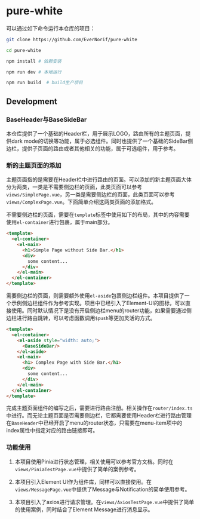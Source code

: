 # pure-white

可以通过如下命令运行本仓库的项目：

```sh
git clone https://github.com/EverNorif/pure-white

cd pure-white

npm install # 依赖安装

npm run dev # 本地运行

npm run build  # build生产项目
```

## Development

### BaseHeader与BaseSideBar

本仓库提供了一个基础的Header栏，用于展示LOGO，路由所有的主题页面，提供dark mode的切换等功能，属于必选组件。同时也提供了一个基础的SideBar侧边栏，提供子页面的路由或者其他相关的功能，属于可选组件，用于参考。

### 新的主题页面的添加

主题页面指的是需要在Header栏中进行路由的页面。可以添加的新主题页面大体分为两类，一类是不需要侧边栏的页面，此类页面可以参考`views/SimplePage.vue`，另一类是需要侧边栏的页面，此类页面可以参考`views/ComplexPage.vue`。下面简单介绍这两类页面的添加格式。

不需要侧边栏的页面，需要在`template`标签中使用如下的布局，其中的内容需要使用`el-container`进行包裹，属于main部分。

```html
<template>
  <el-container>
    <el-main>
      <h1>Simple Page without Side Bar.</h1>
      <div>
        some content...
      </div>
    </el-main>
  </el-container>
</template>
```

需要侧边栏的页面，则需要额外使用`el-aside`包裹侧边栏组件。本项目提供了一个示例侧边栏组件作为参考实现。项目中已经引入了Element-UI的图标，可以直接使用。同时默认情况下是没有开启侧边栏menu的router功能，如果需要通过侧边栏进行路由跳转，可以考虑函数调用`$push`等更加灵活的方式。

```html
<template>
  <el-container>
    <el-aside style="width: auto;">
      <BaseSideBar/>
    </el-aside>
    <el-main>
      <h1> Complex Page with Side Bar.</h1>
      <div>
        some content...
      </div>
    </el-main>
  </el-container>
</template>
```

完成主题页面组件的编写之后，需要进行路由注册。相关操作在`router/index.ts`中进行。而无论主题页面是否需要侧边栏，它都需要使用Header栏进行路由管理在`BaseHeader`中已经开启了menu的router状态，只需要在menu-item项中的index属性中指定对应的路由链接即可。

### 功能使用

1. 本项目使用Pinia进行状态管理，相关使用可以参考官方文档。同时在`views/PiniaTestPage.vue`中提供了简单的案例参考。

2. 本项目引入Element UI作为组件库，同样可以直接使用。在`views/MessagePage.vue`中提供了Message与Notification的简单使用参考。

3. 本项目引入了axios进行请求管理。在`views/AxiosTestPage.vue`中提供了简单的使用案例，同时结合了Element Message进行消息显示。

   
